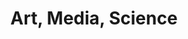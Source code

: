 ---
title: |
  Art, Media, Science
ongoing: false
years: 2022
categories:
- Design
- Software Engineering
link: https://artmediascience.com/
description: >
   Design and build of a website for Chris McGlinchey, a former senior conservator at MoMA. With [Michael Fehrenbach](https://michaelfehrenbach.com/).
---